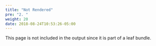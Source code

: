 ```yaml
---
title: "Not Rendered"
pre: "2. "
weight: 20
date: 2018-08-24T10:53:26-05:00
---
```


This page is not included in the output since it is part of a leaf bundle. 
